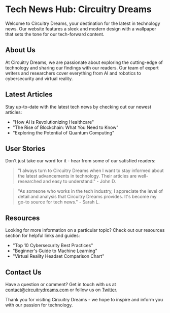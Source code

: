<!--font:Inter-->

# Tech News Hub: Circuitry Dreams

Welcome to Circuitry Dreams, your destination for the latest in technology news. Our website features a sleek and modern design with a wallpaper that sets the tone for our tech-forward content.

## About Us
At Circuitry Dreams, we are passionate about exploring the cutting-edge of technology and sharing our findings with our readers. Our team of expert writers and researchers cover everything from AI and robotics to cybersecurity and virtual reality.

## Latest Articles
Stay up-to-date with the latest tech news by checking out our newest articles:

- "How AI is Revolutionizing Healthcare"
- "The Rise of Blockchain: What You Need to Know"
- "Exploring the Potential of Quantum Computing"

## User Stories
Don't just take our word for it - hear from some of our satisfied readers:

> "I always turn to Circuitry Dreams when I want to stay informed about the latest advancements in technology. Their articles are well-researched and easy to understand." - John D.

> "As someone who works in the tech industry, I appreciate the level of detail and analysis that Circuitry Dreams provides. It's become my go-to source for tech news." - Sarah L.

## Resources
Looking for more information on a particular topic? Check out our resources section for helpful links and guides:

- "Top 10 Cybersecurity Best Practices"
- "Beginner's Guide to Machine Learning"
- "Virtual Reality Headset Comparison Chart"

## Contact Us
Have a question or comment? Get in touch with us at [contact@circuitrydreams.com](mailto:contact@circuitrydreams.com) or follow us on [Twitter](#). 

Thank you for visiting Circuitry Dreams - we hope to inspire and inform you with our passion for technology.

<!--

Write me content for website with wallpaper which alt text is:

"A wallpaper with a repeating pattern of circuit board components, in shades of black, grey, and neon green."

The name/title of the page should not be 1:1 copy of the alt text but rather a real content of the website which is using this wallpaper.

- Use markdown format 
- Start with heading
- Heading should be short and concise
- The content should look like a real website 
- The website should not be about the wallpaper, wallpaper is just a related background
- Heading should be contain work "wallpaper" or "background"
- Include real sections like references, contact, user stories, etc. use things relevant to the page purpose.
- Feel free to use structure like headings, bullets, numbering, blockquotes, paragraphs, horizontal lines, etc.
- You can use formatting like bold or _italic_
- You can include UTF-8 emojis
- Links should be only #hash anchors (and you can refer to the document itself)
- Do not include images


---


# "Circuitry Dreams" - A Futuristic Tech Blog

Welcome to Circuitry Dreams, your go-to source for the latest in technology news and trends. Our website features a sleek and modern design with a wallpaper that sets the tone for our tech-forward content.

## About Us
At Circuitry Dreams, we are passionate about exploring the cutting-edge of technology and sharing our findings with our readers. Our team of expert writers and researchers cover everything from AI and robotics to cybersecurity and virtual reality.

## Latest Articles
Stay up-to-date with the latest tech news and trends by checking out our newest articles:

- "How AI is Revolutionizing Healthcare"
- "The Rise of Blockchain: What You Need to Know"
- "Exploring the Potential of Quantum Computing"

## User Stories
Don't just take our word for it - hear from some of our satisfied readers:

> "I always turn to Circuitry Dreams when I want to stay informed about the latest advancements in technology. Their articles are well-researched and easy to understand." - John D.

> "As someone who works in the tech industry, I appreciate the level of detail and analysis that Circuitry Dreams provides. It's become my go-to source for tech news." - Sarah L.

## Resources
Looking for more information on a particular topic? Check out our resources section for helpful links and guides:

- "Top 10 Cybersecurity Best Practices"
- "Beginner's Guide to Machine Learning"
- "Virtual Reality Headset Comparison Chart"

## Contact Us
Have a question or comment? We'd love to hear from you! Get in touch with us at [contact@circuitrydreams.com](mailto:contact@circuitrydreams.com) or follow us on [Twitter](#). 

Thank you for visiting Circuitry Dreams - we hope to inspire and inform you with our passion for technology.


---


Heading is too long, rewrite whole content.


---


# Circuitry Dreams: Your Destination for Cutting-Edge Tech News

Welcome to Circuitry Dreams, your destination for the latest in technology news and trends. Our sleek and modern website features a wallpaper with a repeating pattern of circuit board components, in shades of black, grey, and neon green.

## About Us
At Circuitry Dreams, we are passionate about exploring the cutting-edge of technology and sharing our findings with our readers. Our team of expert writers and researchers cover everything from AI and robotics to cybersecurity and virtual reality.

## Latest Articles
Stay up-to-date with the latest tech news and trends by checking out our newest articles:

- "How AI is Revolutionizing Healthcare"
- "The Rise of Blockchain: What You Need to Know"
- "Exploring the Potential of Quantum Computing"

## User Stories
Don't just take our word for it - hear from some of our satisfied readers:

> "I always turn to Circuitry Dreams when I want to stay informed about the latest advancements in technology. Their articles are well-researched and easy to understand." - John D.

> "As someone who works in the tech industry, I appreciate the level of detail and analysis that Circuitry Dreams provides. It's become my go-to source for tech news." - Sarah L.

## Resources
Looking for more information on a particular topic? Check out our resources section for helpful links and guides:

- "Top 10 Cybersecurity Best Practices"
- "Beginner's Guide to Machine Learning"
- "Virtual Reality Headset Comparison Chart"

## Contact Us
Have a question or comment? We'd love to hear from you! Get in touch with us at [contact@circuitrydreams.com](mailto:contact@circuitrydreams.com) or follow us on [Twitter](#). 

Thank you for visiting Circuitry Dreams - we hope to inspire and inform you with our passion for technology.


---


Heading is too long, rewrite whole content.


---


# Circuitry Dreams: Your Source for Tech News and Trends

Welcome to Circuitry Dreams, your go-to source for the latest in technology news and trends. Our website features a sleek and modern design with a wallpaper that sets the tone for our tech-forward content.

## About Us
At Circuitry Dreams, we are passionate about exploring the cutting-edge of technology and sharing our findings with our readers. Our team of expert writers and researchers cover everything from AI and robotics to cybersecurity and virtual reality.

## Latest Articles
Stay up-to-date with the latest tech news and trends by checking out our newest articles:

- "How AI is Revolutionizing Healthcare"
- "The Rise of Blockchain: What You Need to Know"
- "Exploring the Potential of Quantum Computing"

## User Stories
Don't just take our word for it - hear from some of our satisfied readers:

> "I always turn to Circuitry Dreams when I want to stay informed about the latest advancements in technology. Their articles are well-researched and easy to understand." - John D.

> "As someone who works in the tech industry, I appreciate the level of detail and analysis that Circuitry Dreams provides. It's become my go-to source for tech news." - Sarah L.

## Resources
Looking for more information on a particular topic? Check out our resources section for helpful links and guides:

- "Top 10 Cybersecurity Best Practices"
- "Beginner's Guide to Machine Learning"
- "Virtual Reality Headset Comparison Chart"

## Contact Us
Have a question or comment? Get in touch with us at [contact@circuitrydreams.com](mailto:contact@circuitrydreams.com) or follow us on [Twitter](#). 

Thank you for visiting Circuitry Dreams - we hope to inspire and inform you with our passion for technology.


---


Heading is too long, rewrite whole content.


---


# Circuitry Dreams: Your Destination for Tech News

Welcome to Circuitry Dreams, your destination for the latest in technology news. Our website features a sleek and modern design with a wallpaper that sets the tone for our tech-forward content.

## About Us
At Circuitry Dreams, we are passionate about exploring the cutting-edge of technology and sharing our findings with our readers. Our team of expert writers and researchers cover everything from AI and robotics to cybersecurity and virtual reality.

## Latest Articles
Stay up-to-date with the latest tech news by checking out our newest articles:

- "How AI is Revolutionizing Healthcare"
- "The Rise of Blockchain: What You Need to Know"
- "Exploring the Potential of Quantum Computing"

## User Stories
Don't just take our word for it - hear from some of our satisfied readers:

> "I always turn to Circuitry Dreams when I want to stay informed about the latest advancements in technology. Their articles are well-researched and easy to understand." - John D.

> "As someone who works in the tech industry, I appreciate the level of detail and analysis that Circuitry Dreams provides. It's become my go-to source for tech news." - Sarah L.

## Resources
Looking for more information on a particular topic? Check out our resources section for helpful links and guides:

- "Top 10 Cybersecurity Best Practices"
- "Beginner's Guide to Machine Learning"
- "Virtual Reality Headset Comparison Chart"

## Contact Us
Have a question or comment? Get in touch with us at [contact@circuitrydreams.com](mailto:contact@circuitrydreams.com) or follow us on [Twitter](#). 

Thank you for visiting Circuitry Dreams - we hope to inspire and inform you with our passion for technology.


---


Write me a Google font which is best fitting for the website.

Pick from the list:
- Inter
- Montserrat
- Playfair Display
- Poppins
- Open Sans
- Barlow Condensed
- Roboto
- Orbitron
- Raleway
- Alegreya
- Lobster
- Exo 2
- Lato
- Futura
- Great Vibes
- Dancing Script
- IBM Plex Sans


Write just the font name nothing else.


---


I recommend using the "Inter" font for this website.

-->
